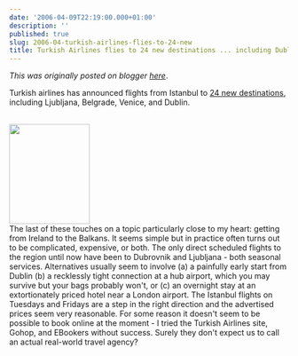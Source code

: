 ```yaml
---
date: '2006-04-09T22:19:00.000+01:00'
description: ''
published: true
slug: 2006-04-turkish-airlines-flies-to-24-new
title: Turkish Airlines flies to 24 new destinations ... including Dublin
---
```


*This was originally posted on blogger [here](https://blog.balkanology.com/2006/04/turkish-airlines-flies-to-24-new.html)*.

Turkish airlines has announced flights from Istanbul to <a href="http://www.thy.com/en-INT/corporate/news/announcements/announcement.aspx?did=270">24 new destinations</a>, including Ljubljana, Belgrade, Venice, and Dublin.<br /><br /><div class="imageholder"><img alt="" border="0" height="180" src="http://www.balkanology.com/blog/images/istanbul2005_pict0030.jpg" width="145" /></div>The last of these touches on a topic particularly close to my heart: getting from Ireland to the Balkans. It seems simple but in practice often turns out to be complicated, expensive, or both. The only direct scheduled flights to the region until now have been to Dubrovnik and Ljubljana - both seasonal services. Alternatives usually seem to involve (a) a painfully early start from Dublin (b) a recklessly tight connection at a hub airport, which you may survive but your bags probably won't, or (c) an overnight stay at an extortionately priced hotel near a London airport. The Istanbul flights on Tuesdays and Fridays are a step in the right direction and the advertised prices seem very reasonable. For some reason it doesn't seem to be possible to book online at the moment - I tried the Turkish Airlines site, Gohop, and EBookers without success. Surely they don't expect us to call an actual real-world travel agency?